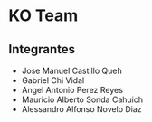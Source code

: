 # KO Team

## Integrantes
- Jose Manuel Castillo Queh
- Gabriel Chi Vidal
- Angel Antonio Perez Reyes
- Mauricio Alberto Sonda Cahuich
- Alessandro Alfonso Novelo Diaz